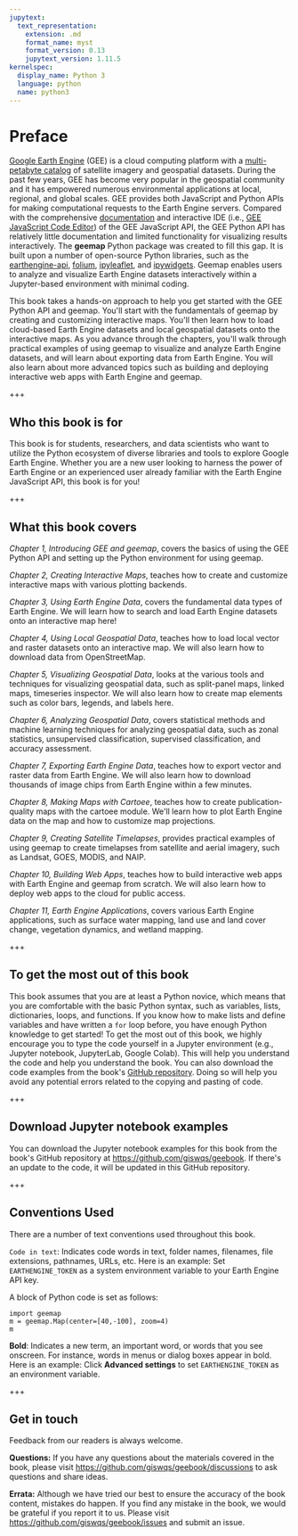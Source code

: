 ```yaml
---
jupytext:
  text_representation:
    extension: .md
    format_name: myst
    format_version: 0.13
    jupytext_version: 1.11.5
kernelspec:
  display_name: Python 3
  language: python
  name: python3
---
```


# Preface

[Google Earth Engine](https://earthengine.google.com) (GEE) is a cloud computing platform with a [multi-petabyte catalog](https://developers.google.com/earth-engine/datasets) of satellite imagery and geospatial datasets. During the past few years, GEE has become very popular in the geospatial community and it has empowered numerous environmental applications at local, regional, and global scales. GEE provides both JavaScript and Python APIs for making computational requests to the Earth Engine servers. Compared with the comprehensive [documentation](https://developers.google.com/earth-engine) and interactive IDE (i.e., [GEE JavaScript Code Editor](https://code.earthengine.google.com)) of the GEE JavaScript API, the GEE Python API has relatively little documentation and limited functionality for visualizing results interactively. The **geemap** Python package was created to fill this gap. It is built upon a number of open-source Python libraries, such as the [earthengine-api](https://pypi.org/project/earthengine-api/), [folium](https://python-visualization.github.io/folium/), [ipyleaflet](https://github.com/jupyter-widgets/ipyleaflet), and [ipywidgets](https://github.com/jupyter-widgets/ipywidgets). Geemap enables users to analyze and visualize Earth Engine datasets interactively within a Jupyter-based environment with minimal coding.

This book takes a hands-on approach to help you get started with the GEE Python API and geemap. You'll start with the fundamentals of geemap by creating and customizing interactive maps. You'll then learn how to load cloud-based Earth Engine datasets and local geospatial datasets onto the interactive maps. As you advance through the chapters, you'll walk through practical examples of using geemap to visualize and analyze Earth Engine datasets, and will learn about exporting data from Earth Engine. You will also learn about more advanced topics such as building and deploying interactive web apps with Earth Engine and geemap.

+++

## Who this book is for

This book is for students, researchers, and data scientists who want to utilize the Python ecosystem of diverse libraries and tools to explore Google Earth Engine. Whether you are a new user looking to harness the power of Earth Engine or an experienced user already familiar with the Earth Engine JavaScript API, this book is for you!

+++

## What this book covers

_Chapter 1, Introducing GEE and geemap_, covers the basics of using the GEE Python API and setting up the Python environment for using geemap.

_Chapter 2, Creating Interactive Maps_, teaches how to create and customize interactive maps with various plotting backends.

_Chapter 3, Using Earth Engine Data_, covers the fundamental data types of Earth Engine. We will learn how to search and load Earth Engine datasets onto an interactive map here!

_Chapter 4, Using Local Geospatial Data_, teaches how to load local vector and raster datasets onto an interactive map. We will also learn how to download data from OpenStreetMap.

_Chapter 5, Visualizing Geospatial Data_, looks at the various tools and techniques for visualizing geospatial data, such as split-panel maps, linked maps, timeseries inspector. We will also learn how to create map elements such as color bars, legends, and labels here.

_Chapter 6, Analyzing Geospatial Data_, covers statistical methods and machine learning techniques for analyzing geospatial data, such as zonal statistics, unsupervised classification, supervised classification, and accuracy assessment.

_Chapter 7, Exporting Earth Engine Data_, teaches how to export vector and raster data from Earth Engine. We will also learn how to download thousands of image chips from Earth Engine within a few minutes.

_Chapter 8, Making Maps with Cartoee_, teaches how to create publication-quality maps with the cartoee module. We'll learn how to plot Earth Engine data on the map and how to customize map projections.

_Chapter 9, Creating Satellite Timelapses_, provides practical examples of using geemap to create timelapses from satellite and aerial imagery, such as Landsat, GOES, MODIS, and NAIP.

_Chapter 10, Building Web Apps_, teaches how to build interactive web apps with Earth Engine and geemap from scratch. We will also learn how to deploy web apps to the cloud for public access.

_Chapter 11, Earth Engine Applications_, covers various Earth Engine applications, such as surface water mapping, land use and land cover change, vegetation dynamics, and wetland mapping.

+++

## To get the most out of this book

This book assumes that you are at least a Python novice, which means that you are comfortable with the basic Python syntax, such as variables, lists, dictionaries, loops, and functions. If you know how to make lists and define variables and have written a `for` loop before, you have enough Python knowledge to get started! To get the most out of this book, we highly encourage you to type the code yourself in a Jupyter environment (e.g., Jupyter notebook, JupyterLab, Google Colab). This will help you understand the code and help you understand the book. You can also download the code examples from the book's [GitHub repository](https://github.com/giswqs/geebook). Doing so will help you avoid any potential errors related to the copying and pasting of code.

+++

## Download Jupyter notebook examples

You can download the Jupyter notebook examples for this book from the book's GitHub repository at <https://github.com/giswqs/geebook>. If there's an update to the code, it will be updated in this GitHub repository.

+++

## Conventions Used

There are a number of text conventions used throughout this book.

`Code in text`: Indicates code words in text, folder names, filenames, file extensions, pathnames, URLs, etc. Here is an example: Set `EARTHENGINE_TOKEN` as a system environment variable to your Earth Engine API key.

A block of Python code is set as follows:

```{code-cell} ipython3
import geemap
m = geemap.Map(center=[40,-100], zoom=4)
m
```

**Bold**: Indicates a new term, an important word, or words that you see onscreen. For
instance, words in menus or dialog boxes appear in bold. Here is an example: Click **Advanced settings** to set `EARTHENGINE_TOKEN` as an environment variable.

+++

## Get in touch

Feedback from our readers is always welcome.

**Questions:** If you have any questions about the materials covered in the book, please visit https://github.com/giswqs/geebook/discussions to ask questions and share ideas.

**Errata:** Although we have tried our best to ensure the accuracy of the book content, mistakes do happen. If you find any mistake in the book, we would be grateful if you report it to us. Please visit https://github.com/giswqs/geebook/issues and submit an issue.
